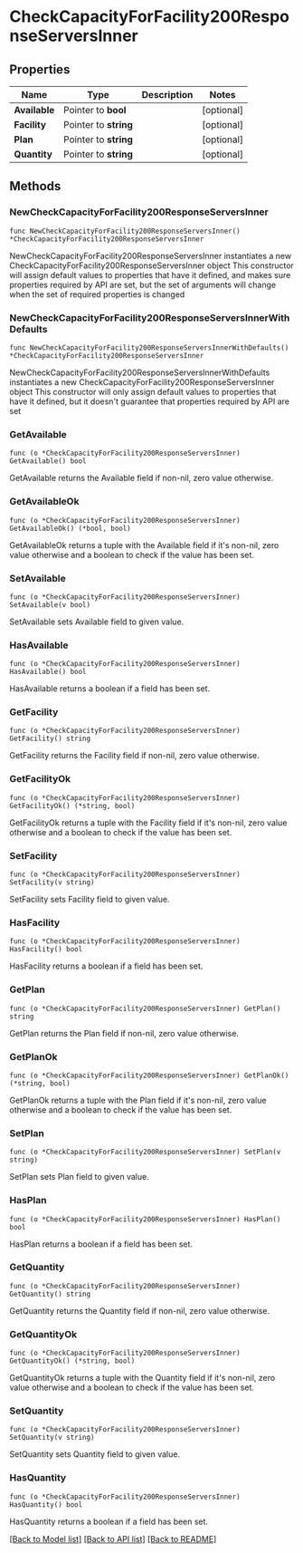 # CheckCapacityForFacility200ResponseServersInner

## Properties

Name | Type | Description | Notes
------------ | ------------- | ------------- | -------------
**Available** | Pointer to **bool** |  | [optional] 
**Facility** | Pointer to **string** |  | [optional] 
**Plan** | Pointer to **string** |  | [optional] 
**Quantity** | Pointer to **string** |  | [optional] 

## Methods

### NewCheckCapacityForFacility200ResponseServersInner

`func NewCheckCapacityForFacility200ResponseServersInner() *CheckCapacityForFacility200ResponseServersInner`

NewCheckCapacityForFacility200ResponseServersInner instantiates a new CheckCapacityForFacility200ResponseServersInner object
This constructor will assign default values to properties that have it defined,
and makes sure properties required by API are set, but the set of arguments
will change when the set of required properties is changed

### NewCheckCapacityForFacility200ResponseServersInnerWithDefaults

`func NewCheckCapacityForFacility200ResponseServersInnerWithDefaults() *CheckCapacityForFacility200ResponseServersInner`

NewCheckCapacityForFacility200ResponseServersInnerWithDefaults instantiates a new CheckCapacityForFacility200ResponseServersInner object
This constructor will only assign default values to properties that have it defined,
but it doesn't guarantee that properties required by API are set

### GetAvailable

`func (o *CheckCapacityForFacility200ResponseServersInner) GetAvailable() bool`

GetAvailable returns the Available field if non-nil, zero value otherwise.

### GetAvailableOk

`func (o *CheckCapacityForFacility200ResponseServersInner) GetAvailableOk() (*bool, bool)`

GetAvailableOk returns a tuple with the Available field if it's non-nil, zero value otherwise
and a boolean to check if the value has been set.

### SetAvailable

`func (o *CheckCapacityForFacility200ResponseServersInner) SetAvailable(v bool)`

SetAvailable sets Available field to given value.

### HasAvailable

`func (o *CheckCapacityForFacility200ResponseServersInner) HasAvailable() bool`

HasAvailable returns a boolean if a field has been set.

### GetFacility

`func (o *CheckCapacityForFacility200ResponseServersInner) GetFacility() string`

GetFacility returns the Facility field if non-nil, zero value otherwise.

### GetFacilityOk

`func (o *CheckCapacityForFacility200ResponseServersInner) GetFacilityOk() (*string, bool)`

GetFacilityOk returns a tuple with the Facility field if it's non-nil, zero value otherwise
and a boolean to check if the value has been set.

### SetFacility

`func (o *CheckCapacityForFacility200ResponseServersInner) SetFacility(v string)`

SetFacility sets Facility field to given value.

### HasFacility

`func (o *CheckCapacityForFacility200ResponseServersInner) HasFacility() bool`

HasFacility returns a boolean if a field has been set.

### GetPlan

`func (o *CheckCapacityForFacility200ResponseServersInner) GetPlan() string`

GetPlan returns the Plan field if non-nil, zero value otherwise.

### GetPlanOk

`func (o *CheckCapacityForFacility200ResponseServersInner) GetPlanOk() (*string, bool)`

GetPlanOk returns a tuple with the Plan field if it's non-nil, zero value otherwise
and a boolean to check if the value has been set.

### SetPlan

`func (o *CheckCapacityForFacility200ResponseServersInner) SetPlan(v string)`

SetPlan sets Plan field to given value.

### HasPlan

`func (o *CheckCapacityForFacility200ResponseServersInner) HasPlan() bool`

HasPlan returns a boolean if a field has been set.

### GetQuantity

`func (o *CheckCapacityForFacility200ResponseServersInner) GetQuantity() string`

GetQuantity returns the Quantity field if non-nil, zero value otherwise.

### GetQuantityOk

`func (o *CheckCapacityForFacility200ResponseServersInner) GetQuantityOk() (*string, bool)`

GetQuantityOk returns a tuple with the Quantity field if it's non-nil, zero value otherwise
and a boolean to check if the value has been set.

### SetQuantity

`func (o *CheckCapacityForFacility200ResponseServersInner) SetQuantity(v string)`

SetQuantity sets Quantity field to given value.

### HasQuantity

`func (o *CheckCapacityForFacility200ResponseServersInner) HasQuantity() bool`

HasQuantity returns a boolean if a field has been set.


[[Back to Model list]](../README.md#documentation-for-models) [[Back to API list]](../README.md#documentation-for-api-endpoints) [[Back to README]](../README.md)


